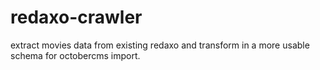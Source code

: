 # redaxo-crawler
extract movies data from existing redaxo and transform in a more usable schema for octobercms import.
